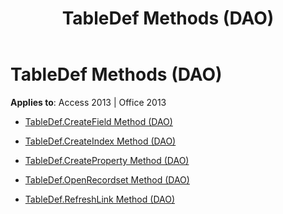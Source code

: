 ﻿---
title: TableDef Methods (DAO)
TOCTitle: Methods
ms:assetid: 16c435e7-85ce-4888-9ad9-a12a0bc37d90
ms:mtpsurl: https://msdn.microsoft.com/library/Dn123832(v=office.15)
ms:contentKeyID: 52071472
ms.date: 09/18/2015
mtps_version: v=office.15
---

# TableDef Methods (DAO)


**Applies to**: Access 2013 | Office 2013



  - [TableDef.CreateField Method (DAO)](tabledef-createfield-method-dao.md)

  - [TableDef.CreateIndex Method (DAO)](tabledef-createindex-method-dao.md)

  - [TableDef.CreateProperty Method (DAO)](tabledef-createproperty-method-dao.md)

  - [TableDef.OpenRecordset Method (DAO)](tabledef-openrecordset-method-dao.md)

  - [TableDef.RefreshLink Method (DAO)](tabledef-refreshlink-method-dao.md)

